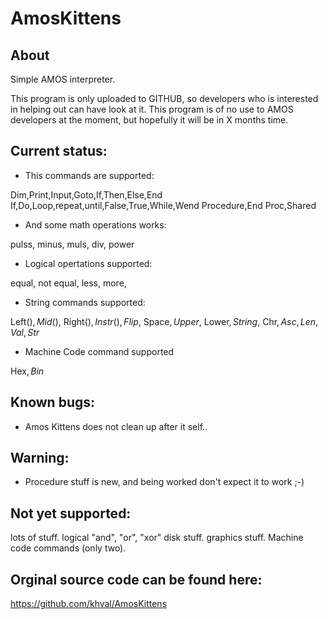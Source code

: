 # AmosKittens

About
-----
Simple AMOS interpreter.

This program is only uploaded to GITHUB, so developers who is interested in helping out can have look at it.
This program is of no use to AMOS developers at the moment, but hopefully it will be in X months time.

Current status:
---------------

* This commands are supported:

Dim,Print,Input,Goto,If,Then,Else,End If,Do,Loop,repeat,until,False,True,While,Wend
Procedure,End Proc,Shared

* And some math operations works: 

pulss, minus, muls, div, power

* Logical opertations supported:

equal, not equal, less, more, 

* String commands supported:

Left$(), Mid$(), Right$(), Instr(), Flip$, 
Space$, Upper$, Lower$, String$, Chr$, Asc, Len, Val, Str$

* Machine Code command supported

Hex$, Bin$

Known bugs:
----------
* Amos Kittens does not clean up after it self..

Warning:
--------
* Procedure stuff is new, and being worked don't expect it to work ;-)

Not yet supported:
------------------
lots of stuff.
logical "and", "or", "xor"
disk stuff.
graphics stuff.
Machine code commands (only two).

Orginal source code can be found here:
--------------------------------------
https://github.com/khval/AmosKittens
